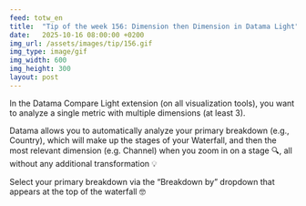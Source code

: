```yaml
---
feed: totw_en
title:  "Tip of the week 156: Dimension then Dimension in Datama Light"
date:   2025-10-16 08:00:00 +0200
img_url: /assets/images/tip/156.gif
img_type: image/gif
img_width: 600
img_height: 300
layout: post
---
```


In the Datama Compare Light extension (on all visualization tools), you want to analyze a single metric with multiple dimensions (at least 3).

Datama allows you to automatically analyze your primary breakdown (e.g., Country), which will make up the stages of your Waterfall, and then the most relevant dimension (e.g. Channel) when you zoom in on a stage 🔍, all without any additional transformation 💡

Select your primary breakdown via the “Breakdown by” dropdown that appears at the top of the waterfall 🤓
